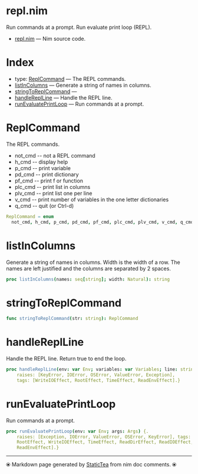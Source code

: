 # repl.nim

Run commands at a prompt. Run evaluate print loop (REPL).

* [repl.nim](../src/repl.nim) &mdash; Nim source code.
# Index

* type: [ReplCommand](#replcommand) &mdash; The REPL commands.
* [listInColumns](#listincolumns) &mdash; Generate a string of names in columns.
* [stringToReplCommand](#stringtoreplcommand) &mdash; 
* [handleReplLine](#handlereplline) &mdash; Handle the REPL line.
* [runEvaluatePrintLoop](#runevaluateprintloop) &mdash; Run commands at a prompt.

# ReplCommand

The REPL commands.
* not_cmd -- not a REPL command
* h_cmd -- display help
* p_cmd -- print variable
* pd_cmd -- print dictionary
* pf_cmd -- print f or function
* plc_cmd -- print list in columns
* plv_cmd -- print list one per line
* v_cmd -- print number of variables in the one letter dictionaries
* q_cmd -- quit (or Ctrl-d)

```nim
ReplCommand = enum
  not_cmd, h_cmd, p_cmd, pd_cmd, pf_cmd, plc_cmd, plv_cmd, v_cmd, q_cmd
```

# listInColumns

Generate a string of names in columns.  Width is the width of a row. The names are left justified and the columns are separated by 2 spaces.

```nim
proc listInColumns(names: seq[string]; width: Natural): string 
```

# stringToReplCommand



```nim
func stringToReplCommand(str: string): ReplCommand 
```

# handleReplLine

Handle the REPL line. Return true to end the loop.

```nim
proc handleReplLine(env: var Env; variables: var Variables; line: string): bool {.
    raises: [KeyError, IOError, OSError, ValueError, Exception],
    tags: [WriteIOEffect, RootEffect, TimeEffect, ReadEnvEffect].}
```

# runEvaluatePrintLoop

Run commands at a prompt.

```nim
proc runEvaluatePrintLoop(env: var Env; args: Args) {.
    raises: [Exception, IOError, ValueError, OSError, KeyError], tags: [
    RootEffect, WriteIOEffect, TimeEffect, ReadDirEffect, ReadIOEffect,
    ReadEnvEffect].}
```


---
⦿ Markdown page generated by [StaticTea](https://github.com/flenniken/statictea/) from nim doc comments. ⦿
